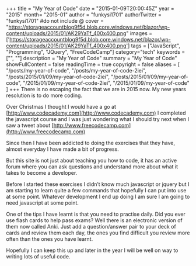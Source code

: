 +++
title = "My Year of Code"
date = "2015-01-09T20:00:45Z"
year = "2015"
month= "2015-01"
author = "funkysi1701"
authorTwitter = "funkysi1701" #do not include @
cover = "https://storageaccountblog9f5d.blob.core.windows.net/blazor/wp-content/uploads/2015/01/AK29YaTf_400x400.png"
images =['https://storageaccountblog9f5d.blob.core.windows.net/blazor/wp-content/uploads/2015/01/AK29YaTf_400x400.png']
tags = ["JavaScript", "Programming", "JQuery", "FreeCodeCamp"]
category="tech"
keywords = ["", ""]
description =  "My Year of Code"
summary = "My Year of Code"
showFullContent = false
readingTime = true
copyright = false
aliases = [
    "/posts/my-year-of-code",
    "/posts/my-year-of-code-2iei",
    "/posts/2015/01/09/my-year-of-code-2iei",
    "/posts/2015/01/09/my-year-of-code",
    "/2015/01/09/my-year-of-code-2iei",
    "/2015/01/09/my-year-of-code"
]
+++
There is no escaping the fact that we are in 2015 now. My new years resolution is to do more coding.

Over Christmas I thought I would have a go at [http://www.codecademy.com](http://www.codecademy.com) I completed the javascript course and I was just wondering what I should try next when I saw a tweet about [http://www.freecodecamp.com](http://www.freecodecamp.com)

Since then I have been addicted to doing the exercises that they have, almost everyday I have made a bit of progress.

But this site is not just about teaching you how to code, it has an active forum where you can ask questions and understand more about what it takes to become a developer.

Before I started these exercises I didn’t know much javascript or jquery but I am starting to learn quite a few commands that hopefully I can put into use at some point. Whatever development I end up doing I am sure I am going to need javascript at some point.

One of the tips I have learnt is that you need to practise daily. Did you ever use flash cards to help pass exams? Well there is an electronic version of them now called Anki. Just add a question/answer pair to your deck of cards and review them each day, the ones you find difficult you review more often than the ones you have learnt.

Hopefully I can keep this up and later in the year I will be well on way to writing lots of useful code.